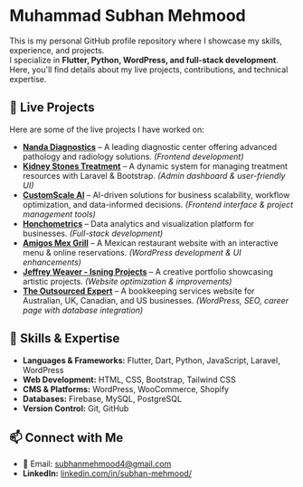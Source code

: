 # Muhammad Subhan Mehmood

This is my personal GitHub profile repository where I showcase my skills, experience, and projects.  
I specialize in **Flutter, Python, WordPress, and full-stack development**.  
Here, you'll find details about my live projects, contributions, and technical expertise.  

## 🌟 Live Projects
Here are some of the live projects I have worked on:  

- **[Nanda Diagnostics](https://nandadiagnostics.com/)** – A leading diagnostic center offering advanced pathology and radiology solutions. *(Frontend development)*  
- **[Kidney Stones Treatment](https://kidneystonestreatment.com/)** – A dynamic system for managing treatment resources with Laravel & Bootstrap. *(Admin dashboard & user-friendly UI)*  
- **[CustomScale AI](https://frontend.customscale.ai/login)** – AI-driven solutions for business scalability, workflow optimization, and data-informed decisions. *(Frontend interface & project management tools)*  
- **[Honchometrics](https://honchometrics.com/)** – Data analytics and visualization platform for businesses. *(Full-stack development)*  
- **[Amigos Mex Grill](https://amigosmexgrill.com/)** – A Mexican restaurant website with an interactive menu & online reservations. *(WordPress development & UI enhancements)*  
- **[Jeffrey Weaver - Isning Projects](https://isningprojects.com/jeffrey-weaver/)** – A creative portfolio showcasing artistic projects. *(Website optimization & improvements)*  
- **[The Outsourced Expert](https://theoutsourcedexpert.com/)** – A bookkeeping services website for Australian, UK, Canadian, and US businesses. *(WordPress, SEO, career page with database integration)*  

## 🚀 Skills & Expertise
- **Languages & Frameworks:** Flutter, Dart, Python, JavaScript, Laravel, WordPress  
- **Web Development:** HTML, CSS, Bootstrap, Tailwind CSS  
- **CMS & Platforms:** WordPress, WooCommerce, Shopify  
- **Databases:** Firebase, MySQL, PostgreSQL  
- **Version Control:** Git, GitHub  

## 📫 Connect with Me
- 📧 Email: subhanmehmood4@gmail.com
- **LinkedIn:** [linkedin.com/in/subhan-mehmood/](https://www.linkedin.com/in/subhan-mehmood/)
